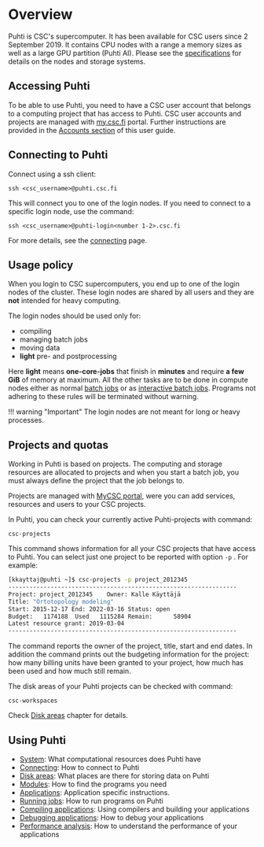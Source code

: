 # Overview

Puhti is CSC's supercomputer. It has been available for CSC users since
2 September 2019. It contains CPU nodes with a range a memory sizes as well as a large GPU partition (Puhti AI). Please see the
[specifications](system.md) for details on the nodes and storage systems.

## Accessing Puhti

To be able to use Puhti, you need to have a CSC user account that belongs to
a computing project that has access to Puhti. CSC user accounts and projects are managed
with [my.csc.fi](https://my.csc.fi) portal. Further instructions are provided in the [Accounts section](../accounts/index.md) of this user guide.

## Connecting to Puhti

Connect using a ssh client:
```
ssh <csc_username>@puhti.csc.fi
```
This will connect you to one of the login nodes. If you need to connect
to a specific login node, use the command:

```
ssh <csc_username>@puhti-login<number 1-2>.csc.fi
```
For more details, see the [connecting](connecting.md) page.

## Usage policy

When you login to CSC supercomputers, you end up to one of the login nodes of the cluster.
These login nodes are shared by all users and they are **not** intended for heavy computing.

The login nodes should be used only for:

 * compiling
 * managing batch jobs
 * moving data
 * **light** pre- and postprocessing

Here **light** means **one-core-jobs** that finish in **minutes** and require **a few GiB** of memory at maximum.
All the other tasks are to be done in compute nodes either as normal [batch jobs](running/getting-started.md)
or as [interactive batch jobs](running/interactive-usage.md).
Programs not adhering to these rules will be terminated without warning.

!!! warning "Important"
    The login nodes are not meant for long or heavy processes.

## Projects and quotas

Working in Puhti is based on projects. The computing and storage resources are allocated to projects and when you start a batch job, you must always define the project that the job belongs to.

Projects are managed with [MyCSC portal](https://my.csc.fi), were you can add services, resources and users to your CSC projects.

In Puhti, you can check your currently active Puhti-projects with command:

```text
csc-projects
```
This command shows information for all your CSC projects that have access to Puhti. You can select just one project to be reported with option `-p` . For example:
```bash
[kkayttaj@puhti ~]$ csc-projects -p project_2012345
-----------------------------------------------------------------
Project: project_2012345	Owner: Kalle Käyttäjä
Title: "Ortotopology modeling"
Start: 2015-12-17 End: 2022-03-16 Status: open
Budget:   1174188  Used   1115284 Remain:      58904
Latest resource grant: 2019-03-04
-----------------------------------------------------------------
```
The command reports the owner of the project, title, start and end dates. In addition the command prints out the budgeting information for the project: how many billing units have been granted to your project, how much has been used and how much still remain. 

The disk areas of your Puhti projects can be checked with command:
```text
csc-workspaces
```
Check [Disk areas](disk.md) chapter for details.

## Using Puhti

* [System](system.md): What computational resources does Puhti have
* [Connecting](connecting.md): How to connect to Puhti
* [Disk areas](disk.md): What places are there for storing data on Puhti
* [Modules](modules.md): How to find the programs you need
* [Applications](../apps/index.md): Application specific instructions.
* [Running jobs](running/getting-started.md): How to run programs on Puhti
* [Compiling applications](compiling.md): Using compilers and building your applications
* [Debugging applications](debugging.md): How to debug your applications
* [Performance analysis](performance.md): How to understand the performance of your applications
